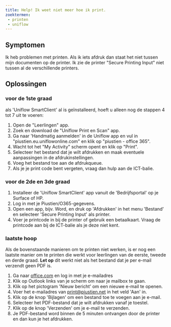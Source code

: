 ```yaml
---
title: Help! Ik weet niet meer hoe ik print.
zoektermen:
 - printen
 - uniflow
---
```


## Symptomen

Ik heb problemen met printen. Als ik iets afdruk dan staat het niet tussen mijn documenten op de printer. Ik zie de printer "Secure Printing Input" niet tussen al de verschillende printers.


## Oplossingen

### voor de 1ste graad

als 'Uniflow SmartClient' al is geïnstalleerd, hoeft u alleen nog de stappen 4 tot 7 uit te voeren:

1. Open de "Leerlingen" app.
2. Zoek en download de "Uniflow Print en Scan" app.
3. Ga naar 'Handmatig aanmelden' in de Uniflow app en vul in "piustien.eu.uniflowonline.com" en klik op "piustien - office 365".
4. Wacht tot het "My Activity" scherm opent en klik op "Print".
5. Selecteer het bestand dat je wilt afdrukken en maak eventuele aanpassingen in de afdrukinstellingen.
6. Voeg het bestand toe aan de afdrukqueue.
7. Als je je print code bent vergeten, vraag dan hulp aan de ICT-balie.

### voor de 2de en 3de graad

1. Installeer de 'Uniflow SmartClient' app vanuit de 'Bedrijfsportal' op je Surface of HP.
2. Log in met je Piustien/O365-gegevens.
3. Open een app, bijv. Word, en druk op 'Afdrukken' in het menu 'Bestand' en selecteer 'Secure Printing Input' als printer.
4. Voer je printcode in bij de printer of gebruik een betaalkaart. Vraag de printcode aan bij de ICT-balie als je deze niet kent.

### laatste hoop
Als de bovenstaande manieren om te printen niet werken, is er nog een laatste manier om te printen die werkt voor leerlingen van de eerste, tweede en derde graad. **Let op** dit werkt niet als het bestand dat je per e-mail verzendt geen PDF is.

1. Ga naar [office.com](https://www.office.com/?auth=2) en log in met je e-mailadres
2. Klik op Outlook links van je scherm om naar je mailbox te gaan.
3. Klik op het pictogram 'Nieuw bericht' om een nieuwe e-mail te openen.
4. Voer het e-mailadres van print@piustien.net in het veld 'Aan' in.
5. Klik op de knop 'Bijlagen' om een bestand toe te voegen aan je e-mail.
6. Selecteer het PDF-bestand dat je wilt afdrukken vanaf je toestel.
7. Klik op de knop 'Verzenden' om je e-mail te verzenden.
8. Je PDF-bestand word binnen de 5 minuten ontvangen door de printer en dan kun je het afdrukken.